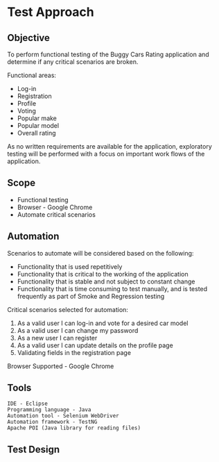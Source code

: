 # Test Approach

## Objective

To perform functional testing of the Buggy Cars Rating application and determine if any critical scenarios are broken. 

Functional areas:

- Log-in
- Registration
- Profile 
- Voting
- Popular make 
- Popular model 
- Overall rating  

As no written requirements are available for the application, exploratory testing will be performed with a focus on important work flows of the application.

## Scope 

- Functional testing
- Browser - Google Chrome
- Automate critical scenarios

## Automation 

Scenarios to automate will be considered based on the following:

- Functionality that is used repetitively
- Functionality that is critical to the working of the application
- Functionality that is stable and not subject to constant change
- Functionality that is time consuming to test manually, and is tested frequently as part of Smoke and Regression testing

Critical scenarios selected for automation:

1. As a valid user I can log-in and vote for a desired car model
2. As a valid user I can change my password
3. As a new user I can register 
4. As a valid user I can update details on the profile page
5. Validating fields in the registration page

Browser Supported - Google Chrome

## Tools
```
IDE - Eclipse 
Programming language - Java
Automation tool - Selenium WebDriver 
Automation framework - TestNG
Apache POI (Java library for reading files)
```
## Test Design 



